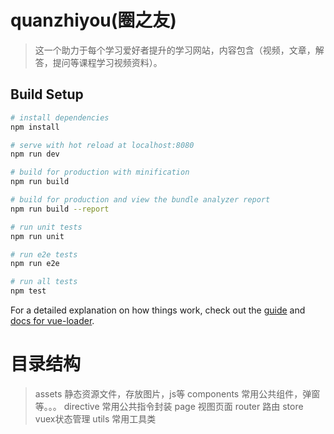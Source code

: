 # quanzhiyou(圈之友)

> 这一个助力于每个学习爱好者提升的学习网站，内容包含（视频，文章，解答，提问等课程学习视频资料）。

## Build Setup

``` bash
# install dependencies
npm install

# serve with hot reload at localhost:8080
npm run dev

# build for production with minification
npm run build

# build for production and view the bundle analyzer report
npm run build --report

# run unit tests
npm run unit

# run e2e tests
npm run e2e

# run all tests
npm test
```

For a detailed explanation on how things work, check out the [guide](http://vuejs-templates.github.io/webpack/) and [docs for vue-loader](http://vuejs.github.io/vue-loader).


# 目录结构
> assets 静态资源文件，存放图片，js等
> components 常用公共组件，弹窗等。。。
> directive 常用公共指令封装
> page 视图页面
> router 路由
> store vuex状态管理
> utils 常用工具类